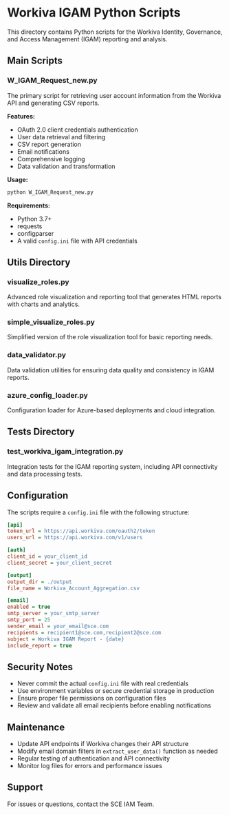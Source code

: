 # Workiva IGAM Python Scripts

This directory contains Python scripts for the Workiva Identity, Governance, and Access Management (IGAM) reporting and analysis.

## Main Scripts

### W_IGAM_Request_new.py
The primary script for retrieving user account information from the Workiva API and generating CSV reports.

**Features:**
- OAuth 2.0 client credentials authentication
- User data retrieval and filtering
- CSV report generation
- Email notifications
- Comprehensive logging
- Data validation and transformation

**Usage:**
```bash
python W_IGAM_Request_new.py
```

**Requirements:**
- Python 3.7+
- requests
- configparser
- A valid `config.ini` file with API credentials

## Utils Directory

### visualize_roles.py
Advanced role visualization and reporting tool that generates HTML reports with charts and analytics.

### simple_visualize_roles.py
Simplified version of the role visualization tool for basic reporting needs.

### data_validator.py
Data validation utilities for ensuring data quality and consistency in IGAM reports.

### azure_config_loader.py
Configuration loader for Azure-based deployments and cloud integration.

## Tests Directory

### test_workiva_igam_integration.py
Integration tests for the IGAM reporting system, including API connectivity and data processing tests.

## Configuration

The scripts require a `config.ini` file with the following structure:

```ini
[api]
token_url = https://api.workiva.com/oauth2/token
users_url = https://api.workiva.com/v1/users

[auth]
client_id = your_client_id
client_secret = your_client_secret

[output]
output_dir = ./output
file_name = Workiva_Account_Aggregation.csv

[email]
enabled = true
smtp_server = your_smtp_server
smtp_port = 25
sender_email = your_email@sce.com
recipients = recipient1@sce.com,recipient2@sce.com
subject = Workiva IGAM Report - {date}
include_report = true
```

## Security Notes

- Never commit the actual `config.ini` file with real credentials
- Use environment variables or secure credential storage in production
- Ensure proper file permissions on configuration files
- Review and validate all email recipients before enabling notifications

## Maintenance

- Update API endpoints if Workiva changes their API structure
- Modify email domain filters in `extract_user_data()` function as needed
- Regular testing of authentication and API connectivity
- Monitor log files for errors and performance issues

## Support

For issues or questions, contact the SCE IAM Team.
